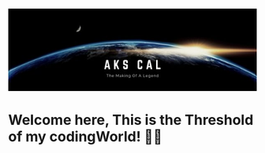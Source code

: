![Aks Cal](https://github.com/AkshitCalonia/AkshitCalonia/blob/921a42d79d23b5ba5bae785f893d284bed7d2d2d/Aks%20cal.jpg?style=centerme)
# Welcome here, This is the **Threshold** of my codingWorld! 🤖🤘

<!--
**AkshitCalonia/AkshitCalonia** is a ✨ _special_ ✨ repository because its `README.md` (this file) appears on your GitHub profile.

Here are some ideas to get you started:

- 🔭 I’m currently working on ...
- 🌱 I’m currently learning ...
- 👯 I’m looking to collaborate on ...
- 🤔 I’m looking for help with ...
- 💬 Ask me about ...
- 📫 How to reach me: ...
- 😄 Pronouns: ...
- ⚡ Fun fact: ...
-->


